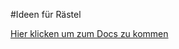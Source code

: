 #Ideen für Rästel

[Hier klicken um zum Docs zu kommen](https://docs.google.com/document/d/1Alm_0JfpdMxneLbyBYwZrAmAmL0rvGARao7dbr7k7vE/edit?usp=sharing)
